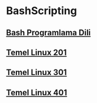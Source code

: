# BashScripting
## [Bash Programlama Dili](https://github.com/musauyumaz/BashScripting/blob/main/Bash%20Programlama%20Dili/ReadMe.md)
## [Temel Linux 201](https://github.com/musauyumaz/BashScripting/blob/main/Temel%20Linux%20201/ReadMe.md)
## [Temel Linux 301](https://github.com/musauyumaz/BashScripting/blob/main/Temel%20Linux%20301/ReadMe.md)
## [Temel Linux 401](https://github.com/musauyumaz/BashScripting/blob/main/Temel%20Linux%20401/ReadMe.md)
